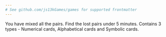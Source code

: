 ```yaml
---
# See github.com/js13kGames/games for supported frontmatter
---
```

You have mixed all the pairs. Find the lost pairs under 5 minutes. Contains 3 types - Numerical cards, Alphabetical cards and Symbolic cards.